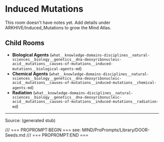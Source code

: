 # Induced Mutations

This room doesn't have notes yet. Add details under ARKHIVE/Induced_Mutations to grow the Mind Atlas.

## Child Rooms
- **Biological Agents** (`what__knowledge-domains-disciplines__natural-sciences__biology__genetics__dna-deoxyribonucleic-acid__mutations__causes-of-mutations__induced-mutations__biological-agents-md`)
- **Chemical Agents** (`what__knowledge-domains-disciplines__natural-sciences__biology__genetics__dna-deoxyribonucleic-acid__mutations__causes-of-mutations__induced-mutations__chemical-agents-md`)
- **Radiation** (`what__knowledge-domains-disciplines__natural-sciences__biology__genetics__dna-deoxyribonucleic-acid__mutations__causes-of-mutations__induced-mutations__radiation-md`)

---
Source: (generated stub)

/// === PROPROMPT:BEGIN ===
see: MIND/ProPrompts/Library/DOOR-Seeds.md
/// === PROPROMPT:END ===
